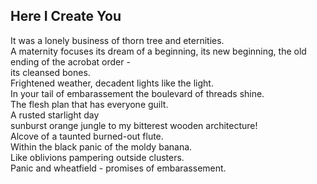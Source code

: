 Here I Create You
-----------------
It was a lonely business of thorn tree and eternities.  
A maternity focuses its dream of a beginning, its new beginning, the old ending of the acrobat order -  
its cleansed bones.  
Frightened weather, decadent lights like the light.  
In your tail of embarassement the boulevard of threads shine.  
The flesh plan that has everyone guilt.  
A rusted starlight day  
sunburst orange jungle to my bitterest wooden architecture!  
Alcove of a taunted burned-out flute.  
Within the black panic of the moldy banana.  
Like oblivions pampering outside clusters.  
Panic and wheatfield - promises of embarassement.  
